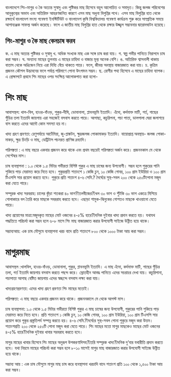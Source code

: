 বাংলাদেশে শিং-মাগুর ও কৈ অত্যন্ত সুস্বাদু  এবং পুষ্টিকর মাছ হিসেবে বহুল আলোচিত ও সমাদৃত। কিন্তু জলজ পরিবেশের আনুকূল্যের অভাব এবং অতিরিক্ত আহরণজনিত কারণে এসব মাছ অধুনা বিলুপ্তির পথে। এসব মাছ বিলুপ্তির হাত থেকে রক্ষার্থে বাংলাদেশ মৎস্য গবেষণা ইনস্টিটিউট ও বাংলাদেশ কৃষি বিশ্ববিদ্যালয় গবেষণা কার্যক্রম শুরু করে সাম্প্রতিক সময়ে আশাব্যঞ্জক সাফল্য অর্জন করেছে। ফলে এ জাতীয় মাছ বিলুপ্তির হাত থেকে রক্ষার উজ্জ্বল সম্ভাবনার দ্বারোদঘাটন হয়েছে।
 
## শিং-মাগুর ও কৈ মাছ কেনচাষ করব
ক. এ মাছ অত্যন্ত পুষ্টিকর ও সুস্বাদু
খ. অধিক সংখ্যক মাছ এক সঙ্গে চাষ করা যায়।
গ. স্বল্প গভীর পানিতে নিরাপদে চাষ করা সম্ভব।
ঘ. অন্যান্য মাছের তুলনায় এ মাছের চাহিদা ও বাজার মূল্য অনেক বেশি।
ঙ. অতিরিক্ত শ্বাসনালী থাকায় বাতাস থেকে অঙিজেন নিয়ে এরা দিব্যি বেঁচে থাকতে পারে।    ফলে, জীবন্ত অবস্থায় বাজারজাত করা যায়।
চ. কৃত্রিম প্রজনন কৌশল উদ্ভাবনের ফলে পর্যাপ্ত পরিমাণে পোনা উৎপাদন সম্ভব।
ছ. রোগীর পথ্য হিসেবে এ মাছের চাহিদা ব্যাপক।
এ প্রেক্ষাপটে প্রথমে শিং মাছের ওপর সংক্ষিপ্ত আলোকপাত করা হলো-

# শিং মাছ

আবাসস্থল:
খাল-বিল, হাওর-বাঁওড়, পুকুর-দীঘি, ডোবানালা, প্লাবনভূমি ইত্যাদি। এঁদো, কর্দমাক্ত মাটি, গর্ত, গাছের গুঁড়ির তলা ইত্যাদি জায়গায় এরা সহজেই বসবাস করতে পারে। আগাছা, কচুরিপনা, পচা পাতা, ডালপালা ঘেরা জলাশয়ে বাস করতে এদের আদৌ কোন সমস্যা হয় না।

খাদ্য গ্রহণ প্রবণতা:
রেণুপর্যায়ে আর্টেমিয়া, জু-প্লাঙ্কটন, ক্ষুদ্রজলজ পোকামাকড় ইত্যাদি। বায়োপ্রাপ্ত অবস্থায়- জলজ পোকা-মাকড়, ক্ষুদ্র চিংড়ি ও মাছ, ডেট্রিটাস পচনরত প্রাণিজ দ্রব্যাদি।
 
পরিপক্বতা : এ মাছ বছরে একবার প্রজনন করে থাকে এবং প্রথম বছরেই পরিপক্বতা অর্জন করে। প্রজননকাল মে থেকে সেপ্টেম্বর মাস।
 
চাষ ব্যবস্থাপনা : ১.০ থেকে ১.৫ মিটার গভীরতা বিশিষ্ট পুকুর এ মাছ চাষের জন্য উপযোগী। সম্ভব হলে পুকুরের পানি শুকিয়ে পাড় মেরামত করে নিতে হবে। পুকুরপ্রতি শতাংশে ১ কেজি চুন, ১০ কেজি গোবর, ১০০ গ্রাম ইউরিয়া ও ১০০ গ্রাম টিএসপি সার প্রয়োগ করতে হবে। পুকুরে প্রতি শতাংশ ৪-৬ সেমি.? দৈর্ঘ্যের সুস্থ-সবল ২০০ থেকে ২৫০টিপোনা মজুদ করা যেতে পারে।
 
সম্পূরক খাদ্য সরবরাহ: চালের কুঁড়া শতকরা ৪০ ভাগ?তৈলবীজের?খৈল ৩০ ভাগ ও শুঁটকি ৩০ ভাগ একত্রে মিশিয়ে গোলাকারে বল তৈরি করে মাছকে সবররাহ করতে হবে। এছাড়া শামুক-ঝিনুকের গোশতও মাছকে খাওয়ানো যেতে পারে।
 
খাদ্য প্রয়োগের মাত্রা:মজুদকৃত মাছের মোট ওজনের ৪-৫% হারে?দৈনিক দুইবার খাদ্য প্রদান করতে হয়। যথাযথ পদ্ধতিতে পরিচর্যা করা সম্ভব হলে ৬-৮ মাসে শিং মাছ বাজারজাত করার উপযোগী সাইজে উন্নীত হয়ে থাকে।
 
সম্ভাব্যআয়: এক চাষ মৌসুমে ব্যবস্থাপনা খরচ বাদে প্রতি শতাংশে ৮০০ থেকে ১০০০ টাকা আয় করা সম্ভব।
 
# মাগুরমাছ 

আবাসস্থল :খালবিল, হাওর-বাঁওড়, ডোবানালা, পুকুর, প্লাবনভূমি ইত্যাদি। এ মাছ এঁদো, কর্দমাক্ত মাটি, গাছের গুঁড়ির তলা, গর্ত ইত্যাদি জায়গায় বসবাস করতে পছন্দ করে। স্রোতহীন আবদ্ধ পানিতে এদের সচরাচর দেখা যায়। কচুরিপানা, পচাপাতা আগাছ বেষ্টিত জায়গায় এদের স্বচ্ছন্দে বসবাস লক্ষ্য করা যায়। 
 
খাদ্যগ্রহণপ্রবণতা: এদের খাদ্য গ্রহণ প্রবণতা শিং মাছের মতোই।
 
পরিপক্বতা: এ মাছ বছরে একবার প্রজনন করে থাকে। প্রজননকালে মে থেকে আগস্ট মাস।
 
চাষ ব্যবস্থাপনা:
১.০ থেকে ১.৫ মিটার গভীরতা বিশিষ্ট পুকুর এ মাছ চাষের জন্য উপযোগী, পুকুরের পানি শুকিয়ে পাড় মেরামত করে নিতে হবে। প্রতি শতাংশে ১ কেজি চুন, ১০ কেজি গোবর, ১০০ গ্রাম ইউরিয়া, ১০০ গ্রাম টিএসপি সার প্রয়োগ করে পুকুর প্রস্তুতিপর্ব সম্পন্ন করতে হয়। ৪-৬ সেমি.?দৈর্ঘ্যের সুস্থ-সবল পোনা পুকুরে মজুদ করা উত্তম। শতাংশপ্রতি ২০০ থেকে ২৫০টি পোনা মজুদ করা যেতে পারে। শিং মাছের মতো মাগুর মাছকেও মাছের মোট ওজনের ৪-৫% হারে?দৈনিক দুইবার খাবার সরবরাহ করতে হবে।
 
মাগুর
মাছের খাবার হিসেবে শিং মাছের অনুরূপ উপকরণাদিসহ?তৈরি সম্পূরক খাদ্য?দৈনিক  দু’বার যথারীতি প্রদান করতে হবে। যথা নিয়মে মাছের পরিচর্যা করা সম্ভব হলে  ৮-১০ মাসেই মাগুর মাছ বাজারজাত করার উপযোগী সাইজে উন্নীত হয়ে থাকে।
 
সম্ভাব্য আয় : এক চাষ মৌসুমে মাগুর মাছ চাষ করে ব্যবস্থাপনা খরচাদি বাদে শতাংশ প্রতি ১০০ থেকে ১,৫০০ টাকা আয় করা সম্ভব।
